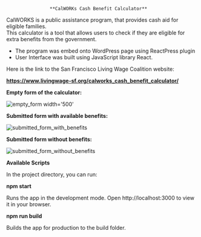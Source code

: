                     **CalWORKs Cash Benefit Calculator**
                                                         
CalWORKS is a public assistance program, that provides cash aid for eligible families. <br>
This calculator is a tool that allows users to check if they are eligible for extra benefits from the government. 

* The program was embed onto WordPress page using ReactPress plugin</br>
* User Interface was built using JavaScript library React.

Here is the link to the San Francisco Living Wage Coalition website:

**https://www.livingwage-sf.org/calworks_cash_benefit_calculator/**

**Empty form of the calculator:**

![empty_form width='500'](https://user-images.githubusercontent.com/46214277/167514192-8eefd552-5cfe-4b1b-92da-713a4f65d11e.png)


**Submitted form with available benefits:**

![submitted_form_with_benefits](https://user-images.githubusercontent.com/46214277/167514216-230cd635-1a44-441c-bf6d-c65b9e22bc09.png)


**Submitted form without benefits:**

![submitted_form_without_benefits](https://user-images.githubusercontent.com/46214277/167514242-46dbc78b-e2c7-4dc4-893c-ded49cf4fe3a.png)


**Available Scripts**

In the project directory, you can run:

**npm start**

Runs the app in the development mode. Open http://localhost:3000 to view it in your browser.

**npm run build**

Builds the app for production to the build folder.
